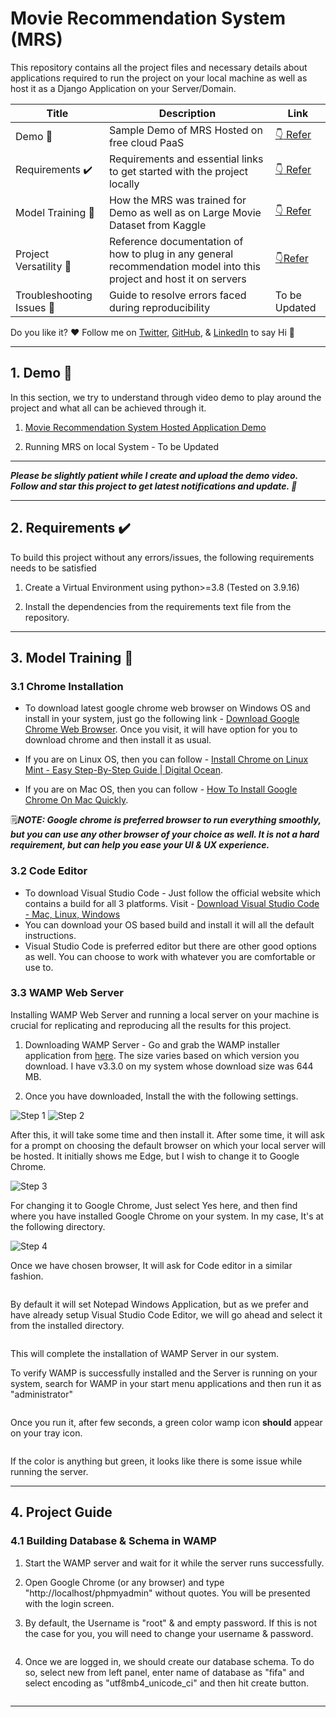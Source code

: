 # Movie Recommendation System (MRS)

This repository contains all the project files and necessary details about applications required to run the project on your local machine as well as host it as a Django Application on your Server/Domain.

| Title                                    | Description                                                                                                         | Link                                                                                                                       |
| ---------------------------------------- | ------------------------------------------------------------------------------------------------------------------- | -------------------------------------------------------------------------------------------------------------------------- |
| Demo :movie_camera:                      | Sample Demo of MRS Hosted on free cloud PaaS                                                                        | [:point_down: Refer](https://github.com/inboxpraveen/movie-recommendation-system#1-demo-movie_camera)                      |
| Requirements :heavy_check_mark:          | Requirements and essential links to get started with the project locally                                            | [:point_down: Refer](https://github.com/inboxpraveen/movie-recommendation-system#2-requirements-heavy_check_mark)          |
| Model Training :small_red_triangle_down: | How the MRS was trained for Demo as well as on Large Movie Dataset from Kaggle                                      | [:point_down: Refer](https://github.com/inboxpraveen/movie-recommendation-system#3-model-training-small_red_triangle_down) |
| Project Versatility :page_with_curl:     | Reference documentation of how to plug in any general recommendation model into this project and host it on servers | [:point_down:Refer](https://github.com/inboxpraveen/movie-recommendation-system#4-project-guide)                           |
| Troubleshooting Issues :muscle:          | Guide to resolve errors faced during reproducibility                                                                | To be Updated                                                                                                              |

Do you like it? :heart: Follow me on [Twitter](https://twitter.com/InboxPraveen), [GitHub](https://github.com/inboxpraveen), & [LinkedIn](https://www.linkedin.com/in/praveen-kumar-inbox/) to say Hi :wave:

<hr>

## 1. Demo :movie_camera:

In this section, we try to understand through video demo to play around the project and what all can be achieved through it.

1. [Movie Recommendation System Hosted Application Demo](https://movie-recommender-29hr.onrender.com/)

2. Running MRS on local System - To be Updated

____

***Please be slightly patient while I create and upload the demo video. Follow and star this project to get latest notifications and update. :raised_hands:***

<hr>

## 2. Requirements :heavy_check_mark:

To build this project without any errors/issues, the following requirements needs to be satisfied

1. Create a Virtual Environment using python>=3.8 (Tested on 3.9.16)

2. Install the dependencies from the requirements text file from the repository.

<hr>

## 3. Model Training :small_red_triangle_down:

### 3.1 Chrome Installation

- To download latest google chrome web browser on Windows OS and install in your system, just go the following link - [Download Google Chrome Web Browser](https://www.google.com/intl/en_in/chrome/). Once you visit, it will have option for you to download chrome and then install it as usual. 

- If you are on Linux OS, then you can follow - [Install Chrome on Linux Mint - Easy Step-By-Step Guide | Digital Ocean](https://www.digitalocean.com/community/tutorials/install-chrome-on-linux-mint).

- If you are on Mac OS, then you can follow - [How To Install Google Chrome On Mac Quickly](https://setapp.com/how-to/install-google-chrome-for-mac-quickly). 

:spiral_notepad:***NOTE: Google chrome is preferred browser to run everything smoothly, but you can use any other browser of your choice as well. It is not a hard requirement, but can help you ease your UI & UX experience.***

### 3.2 Code Editor

- To download Visual Studio Code - Just follow the official website which contains a build for all 3 platforms. Visit - [Download Visual Studio Code - Mac, Linux, Windows](https://code.visualstudio.com/download)
- You can download your OS based build and install it will all the default instructions.
- Visual Studio Code is preferred editor but there are other good options as well. You can choose to work with whatever you are comfortable or use to.

### 3.3 WAMP Web Server

Installing WAMP Web Server and running a local server on your machine is crucial for replicating and reproducing all the results for this project. 

1. Downloading WAMP Server - Go and grab the WAMP installer application from [here](https://sourceforge.net/projects/wampserver/). The size varies based on which version you download. I have v3.3.0 on my system whose download size was 644 MB.

2. Once you have downloaded, Install the with the following settings.

<img title="Wamp Installlation Step 1" src="./readme_attachments/wamp_installation_1.png" alt="Step 1">

<img title="Wamp Installlation Step 2" src="./readme_attachments/wamp_installation_2.png" alt="Step 2">

After this, it will take some time and then install it. After some time, it will ask for a prompt on choosing the default browser on which your local server will be hosted. It initially shows me Edge, but I wish to change it to Google Chrome. 

<img title="Wamp Installlation Step 3" src="./readme_attachments/wamp_installation_3.png" alt="Step 3">

For changing it to Google Chrome, Just select Yes here, and then find where you have installed Google Chrome on your system. In my case, It's at the following directory.

<img title="Wamp Installlation Step 4" src="./readme_attachments/wamp_installation_4.png" alt="Step 4">

Once we have chosen browser, It will ask for Code editor in a similar fashion. 

<img title="" src="./readme_attachments/wamp_installation_5.png" alt="">

By default it will set Notepad Windows Application, but as we prefer and have already setup Visual Studio Code Editor, we will go ahead and select it from the installed directory.

<img title="" src="./readme_attachments/wamp_installation_6.png" alt="">

This will complete the installation of WAMP Server in our system.

To verify WAMP is successfully installed and the Server is running on your system, search for WAMP in your start menu applications and then run it as "administrator"

<img title="" src="./readme_attachments/running_wamp_1.png" alt="">

Once you run it, after few seconds, a green color wamp icon **should** appear on your tray icon.

<img title="" src="./readme_attachments/running_wamp_2.png" alt="">

If the color is anything but green, it looks like there is some issue while running the server.

<hr>

## 4. Project Guide

### 4.1 Building Database & Schema in WAMP

1. Start the WAMP server and wait for it while the server runs successfully. 

2. Open Google Chrome (or any browser) and type "http://localhost/phpmyadmin" without quotes. You will be presented with the login screen.

3. By default, the Username is "root" & and empty password. If this is not the case for you, you will need to change your username & password.

<img title="" src="./readme_attachments/login_wamp.png" alt="">

4. Once we are logged in, we should create our database schema. To do so, select new from left panel, enter name of database as "fifa" and select encoding as "utf8mb4_unicode_ci" and then hit create button.

<img title="" src="./readme_attachments/building_db_1.png" alt="">

---